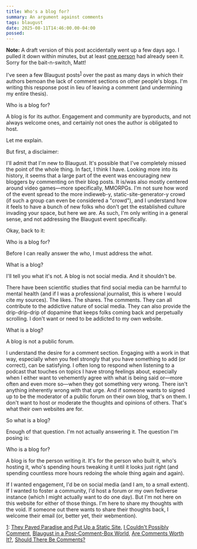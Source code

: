 ```yaml
---
title: Who's a blog for?
summary: An argument against comments
tags: blaugust
date: 2025-08-11T14:46:00.00-04:00
possed: 
---
```


<p class="note"><b>Note:</b> A draft version of this post accidentally went up a few days ago. I pulled it down within minutes, but at least <a href="https://mtwb.blog/posts/2025/blaugust2025/should-there-be-comments/">one person</a> had already seen it. Sorry for the bait-n-switch, Matt!</p>

I've seen a few Blaugust posts<sup><a href=#1down id="1up">1</a></sup> over the past as many days in which their authors bemoan the lack of comment sections on other people's blogs. I'm writing this response post in lieu of leaving a comment (and undermining my entire thesis).

Who is a blog for?

A blog is for its author. Engagement and community are byproducts, and not always welcome ones, and certainly not ones the author is obligated to host.

Let me explain.

But first, a disclaimer:

I'll admit that I'm new to Blaugust. It's possible that I've completely missed the point of the whole thing. In fact, I think I have. Looking more into its history, it seems that a large part of the event was encouraging new bloggers by commenting on their blog posts. It is/was also mostly centered around video games—more specifically, MMORPGs. I'm not sure how word of the event spread to the more indieweb-y, static-site-generator-y crowd (if such a group can even be considered a "crowd"), and I understand how it feels to have a bunch of new folks who don't get the established culture invading your space, but here we are. As such, I'm only writing in a general sense, and not addressing the Blaugust event specifically.

Okay, back to it:

Who is a blog for?

Before I can really answer the *who*, I must address the *what*.

What is a blog?

I'll tell you what it's not. A blog is not social media. And it shouldn't be.

There have been scientific studies that find social media can be harmful to mental health (and if I was a professional journalist, this is where I would cite my sources). The likes. The shares. The comments. They can all contribute to the addictive nature of social media. They can also provide the drip-drip-drip of dopamine that keeps folks coming back and perpetually scrolling. I don't want or need to be addicted to my own website.

What is a blog?

A blog is not a public forum.

I understand the desire for a comment section. Engaging with a work in that way, especially when you feel strongly that you have something to add (or correct), can be satisfying. I often long to respond when listening to a podcast that touches on topics I have strong feelings about, especially when I either want to vehemently agree with what is being said or—more often and even more so—when they got something very wrong. There isn't anything inherently wrong with that urge. And if someone wants to signed up to be the moderator of a public forum on their own blog, that's on them. I don't want to host or moderate the thoughts and opinions of others. That's what their own websites are for.

So what is a blog?

Enough of that question. I'm not actually answering it. The question I'm posing is:

Who is a blog for?

A blog is for the person writing it. It's for the person who built it, who's hosting it, who's spending hours tweaking it until it looks just right (and spending countless more hours redoing the whole thing again and again).

If I wanted engagement, I'd be on social media (and I am, to a small extent). If I wanted to foster a community, I'd host a forum or my own fediverse instance (which I might actually want to do one day). But I'm not here on this website for either of those things. I'm here to share my thoughts with the void. If someone out there wants to share their thoughts back, I welcome their email (or, better yet, their webmention).

<p class="note"><a href="#1up" id="1down">1</a>: <a href="https://www.timetoloot.com/blog/they-paved-paradise-and-put-up-a-static-site/">They Paved Paradise and Put Up a Static Site</a>, <a href="https://bhagpuss.blogspot.com/2025/08/i-couldnt-possibly-comment.html">I Couldn't Possibly Comment</a>, <a href="https://www.timetoloot.com/blog/blaugust-in-a-post-comment-box-world/">Blaugust in a Post-Comment-Box World</a>, <a href="https://axxuy.xyz/blog/posts/2025/lazycomments/">Are Comments Worth It?</a>, <a href="https://mtwb.blog/posts/2025/blaugust2025/should-there-be-comments/">Should There Be Comments?</a></p>
